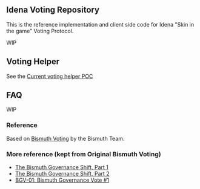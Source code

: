 ## Idena Voting Repository

This is the reference implementation and client side code for Idena "Skin in the game" Voting Protocol.

WIP

## Voting Helper

See the [Current voting helper POC](https://idena-today.github.io/IdenaVotingHelper/client-side/dist/index.html)

## FAQ 

WIP 


### Reference

Based on [Bismuth Voting](https://github.com/bismuthfoundation/Bismuth-Voting) by the Bismuth Team.


### More reference (kept from Original Bismuth Voting)

- [The Bismuth Governance Shift, Part 1](https://hypernodes.bismuth.live/?p=778)
- [The Bismuth Governance Shift, Part 2](https://hypernodes.bismuth.live/?p=791)
- [BGV-01: Bismuth Governance Vote #1](https://hypernodes.bismuth.live/?p=820)

